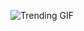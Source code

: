 ![Trending GIF](https://media3.giphy.com/media/xUPGcEliCc7bETyfO8/giphy.gif?cid=8bb21772s6wh757gadlxyz1rvjh99mkpou0a7h8vzp4ko9j6&ep=v1_gifs_search&rid=giphy.gif&ct=g)
